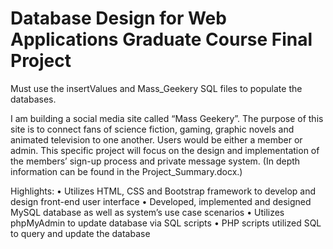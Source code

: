 # Database Design for Web Applications Graduate Course Final Project
Must use the insertValues and Mass_Geekery SQL files to populate the databases.

I am building a social media site called “Mass Geekery”. The purpose of this site is to connect fans of science fiction, gaming, graphic novels and animated television to one another. Users would be either a member or admin. This specific project will focus on the design and implementation of the members’ sign-up process and private message system. (In depth information can be found in the Project_Summary.docx.)

Highlights:
•	Utilizes HTML, CSS and Bootstrap framework to develop and design front-end user interface
•	Developed, implemented and designed MySQL database as well as system’s use case scenarios 
•	Utilizes phpMyAdmin to update database via SQL scripts
•	PHP scripts utilized SQL to query and update the database
